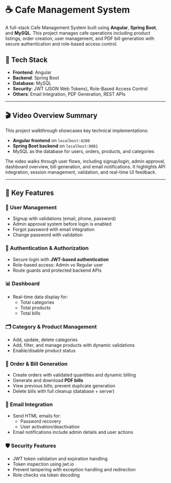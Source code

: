 # ☕ Cafe Management System

A full-stack Cafe Management System built using **Angular**, **Spring Boot**, and **MySQL**. This project manages cafe operations including product listings, order creation, user management, and PDF bill generation with secure authentication and role-based access control.

## 🚀 Tech Stack

- **Frontend**: Angular
- **Backend**: Spring Boot
- **Database**: MySQL
- **Security**: JWT (JSON Web Tokens), Role-Based Access Control
- **Others**: Email Integration, PDF Generation, REST APIs

---

## 🎬 Video Overview Summary

This project walkthrough showcases key technical implementations:

- **Angular frontend** on `localhost:4200`
- **Spring Boot backend** on `localhost:8081`
- MySQL as the database for users, orders, products, and categories

The video walks through user flows, including signup/login, admin approval, dashboard overview, bill generation, and email notifications. It highlights API integration, session management, validation, and real-time UI feedback.

---

## 🔑 Key Features

### 👥 User Management
- Signup with validations (email, phone, password)
- Admin approval system before login is enabled
- Forgot password with email integration
- Change password with validation

### 🔐 Authentication & Authorization
- Secure login with **JWT-based authentication**
- Role-based access: Admin vs Regular user
- Route guards and protected backend APIs

### 📊 Dashboard
- Real-time data display for:
  - Total categories
  - Total products
  - Total bills

### 🗂️ Category & Product Management
- Add, update, delete categories
- Add, filter, and manage products with dynamic validations
- Enable/disable product status

### 🧾 Order & Bill Generation
- Create orders with validated quantities and dynamic billing
- Generate and download **PDF bills**
- View previous bills; prevent duplicate generation
- Delete bills with full cleanup (database + server)

### 📧 Email Integration
- Send HTML emails for:
  - Password recovery
  - User activation/deactivation
- Email notifications include admin details and user actions

### 🛡️ Security Features
- JWT token validation and expiration handling
- Token inspection using jwt.io
- Prevent tampering with exception handling and redirection
- Role checks via token decoding



